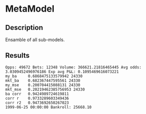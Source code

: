 # MetaModel

## Description

Ensamble of all sub-models.

## Results

```
Opps: 49672 Bets: 12348 Volume: 366621.21816465445 Avg odds: 3.0309452496976186 Exp avg P&L: 0.1095469616073221
my_ba     0.6868475133579942 24330
mkt_ba    0.682367447595561 24330
my_mse    0.200704415088131 24330
mkt_mse   0.20219462385756953 24330
ba corr   0.9424989724619811
corr r    0.9733289603349436
corr r2   0.9473692650267023
1999-06-25 00:00:00 Bankroll: 25668.10
```
